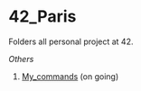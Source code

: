 # 42_Paris

Folders all personal project at 42.

*Others*
1. [My_commands](https://github.com/M1000-93/42_Paris/tree/master/Others/My_commands)  (on going) <br />